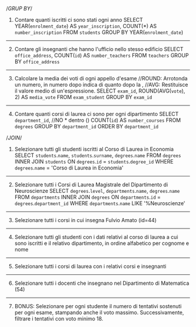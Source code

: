 /*GRUP BY*/
1. Contare quanti iscritti ci sono stati ogni anno
SELECT
    YEAR(`enrolment_date`) AS `year_inscription`,
    COUNT(*) AS `number_inscription`
FROM
    `students`
GROUP BY
    YEAR(`enrolment_date`)
*********************
2. Contare gli insegnanti che hanno l'ufficio nello stesso edificio
SELECT
    `office_address`,
    COUNT(`id`) AS `number_teachers`
FROM
    `teachers`
GROUP BY
    `office_address`
*********************
3. Calcolare la media dei voti di ogni appello d'esame
//ROUND: Arrotonda un numero, in numero dopo indica di quanto dopo la ,
//AVG: Restituisce il valore medio di un'espressione.
SELECT
    `exam_id`,
    ROUND(AVG(`vote`),
    2) AS `media_vote`
FROM
    `exam_student`
GROUP BY
    `exam_id`
*********************
4. Contare quanti corsi di laurea ci sono per ogni dipartimento
SELECT
    `department_id`,
    //NO * dentro ()
    COUNT(`id`) AS `number_courses`
FROM
    `degrees`
GROUP BY
    `department_id`
ORDER BY
    `department_id`


/*JOIN*/
1. Selezionare tutti gli studenti iscritti al Corso di Laurea in Economia
SELECT
    `students`.`name`,
    `students`.`surname`,
    `degrees`.`name`
FROM
    `degrees`
INNER JOIN `students` ON `degrees`.`id` = `students`.`degree_id`
WHERE
    `degrees`.`name` = 'Corso di Laurea in Economia'
*********************
2. Selezionare tutti i Corsi di Laurea Magistrale del Dipartimento di Neuroscienze
SELECT
    `degrees`.`level`,
    `departments`.`name`,
    `degrees`.`name`
FROM
    `departments`
INNER JOIN `degrees` ON `departments`.`id` = `degrees`.`department_id`
WHERE
    `departments`.`name` LIKE '%Neuroscienze'
*********************
3. Selezionare tutti i corsi in cui insegna Fulvio Amato (id=44)
*********************
4. Selezionare tutti gli studenti con i dati relativi al corso di laurea a cui sono iscritti e il relativo dipartimento, in ordine alfabetico per cognome e nome
*********************
5. Selezionare tutti i corsi di laurea con i relativi corsi e insegnanti
*********************
6. Selezionare tutti i docenti che insegnano nel Dipartimento di
Matematica (54)
*********************
7. BONUS: Selezionare per ogni studente il numero di tentativi sostenuti
per ogni esame, stampando anche il voto massimo. Successivamente,
filtrare i tentativi con voto minimo 18.